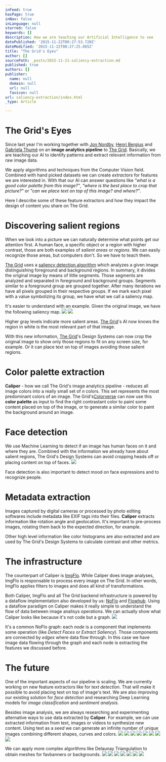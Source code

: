 ```yaml
---
inFeed: true
hasPage: true
inNav: false
inLanguage: null
starred: false
keywords: []
description: How we are teaching our Artificial Intelligence to see
datePublished: '2015-11-22T00:27:53.720Z'
dateModified: '2015-11-22T00:27:25.085Z'
title: "The Grid's Eyes"
author: []
sourcePath: _posts/2015-11-21-saliency-extraction.md
published: true
authors: []
publisher:
  name: null
  domain: null
  url: null
  favicon: null
url: saliency-extraction/index.html
_type: Article

---
```

# The Grid's Eyes

Since last year I'm working together with [Jon Nordby][0], [Henri Bergius][1] and [Gabriela Thumé][2] on an **image analytics pipeline** to [The Grid][3]. Basically, we are teaching our AI to identify patterns and extract relevant information from raw image data.

We apply algorithms and techniques from the Computer Vision field. Combined with hand picked datasets we can create _extractors_ for features we are interested in. With that our AI can answer questions like _"what is a good color palette from this image?"_, _"where is the best place to crop that picture?"_ or _"can we place text on top of this image? and where?"_.

Here I describe some of these feature extractors and how they impact the design of content you share on The Grid.

# Discovering salient regions

When we look into a picture we can naturally determine what points get our attention first. A human face, a specific object or a region with higher contrast, those are both examples of _salient areas_ or _regions_. We can easily recognize those areas, but computers don't. So we have to teach them.

[The Grid][3] uses a [saliency detection algorithm][4] which analyzes a given image distinguishing foreground and background regions. In summary, it divides the original image by means of little segments. Those segments are analyzed and separated in foreground and background groups. Segments similar to a foreground group are grouped together. After many iterations we have all pixels grouped in their respective groups. If we mark each pixel with a value symbolizing its group, we have what we call a saliency map.

It's easier to understand with an example. Given the original image, we have the following saliency map.
![](https://the-grid-user-content.s3-us-west-2.amazonaws.com/e21cd628-9bb1-4a14-8c70-93132207dc76.jpg)
![](https://the-grid-user-content.s3-us-west-2.amazonaws.com/a2f1da5d-f96b-4942-b2a5-5bc3c2bb7886.png)

Higher gray levels indicate more salient areas. [The Grid][3]'s AI now knows the region in white is the most relevant part of that image.

With this new information, [The Grid][3]'s Design Systems can now crop the original image to show only those regions to fit on any screen size, for example. Or it can place text on top of images avoiding those salient regions.

# Color palette extraction

**Caliper** - how we call The Grid's image analytics pipeline - reduces all image colors into a really small set of _n_ colors. This set represents the most predominant colors of an image. The Grid's[Colorverse][5] can now use this **color palette** as input to find the right contrastant color to paint some content placed on top of the image, or to generate a similar color to paint the background around an image.

# Face detection

We use Machine Learning to detect if an image has human faces on it and where they are. Combined with the information we already have about salient regions, The Grid's Design Systems can avoid cropping heads off or placing content on top of faces.
![](https://the-grid-user-content.s3-us-west-2.amazonaws.com/8d64e55c-04a0-4442-9c11-55deeb11dba5.png)

Face detection is also important to detect mood on face expressions and to recognize people.

# Metadata extraction

Images captured by digital cameras or processed by photo editing softwares include metadata like EXIF tags into their files. **Caliper** extracts information like rotation angle and geolocation. It's important to pre-process images, rotating them back to the expected direction, for example.

Other high level information like color histograms are also extracted and are used by The Grid's Design Systems to calculate contrast and other metrics.

# The infrastructure

The counterpart of Caliper is [ImgFlo][6]. While Caliper does image analyses, ImgFlo is responsable to process every image on The Grid. In other words, ImgFlo applies filters to images and does all kind of transformations.

Both Caliper, ImgFlo and all The Grid backend infrastructure is powered by a dataflow implementation also developed by us: [NoFlo][7] and [Flowhub][8]. Using a dataflow paradigm on Caliper makes it really simple to understand the flow of data between image analisys operations. We can actually show what Caliper looks like because it's not code but a graph.
![](https://the-grid-user-content.s3-us-west-2.amazonaws.com/0b7459a9-89c3-4d15-b42f-d9a56942898d.png)

It's a common NoFlo graph: each _node_ is a component that implements some operation (like _Detect Faces_ or _Extract Saliency_). Those components are connected by _edges_ where data flow through. In this case we have image data flowing through the graph and each node is extracting the features we discussed before.

# The future

One of the important aspects of our pipeline is scaling. We are currently working on new feature extractors like for _text detection_. That will make it possible to avoid placing text on top of image's text. We are also improving our existing solution for _face detection_ and researching Deep Learning models for _image classification_ and _sentiment analysis_.

Besides image analysis, we are always researching and experimenting alternative ways to use data extracted by **Caliper**. For example, we can use extracted information from text, images or videos to synthesize new content. Using text as a _seed_ we can generate an infinite number of unique images combining different shapes, curves and colors. ![](https://the-grid-user-content.s3-us-west-2.amazonaws.com/14681f04-d1fa-4a17-a11f-0e6d496bc429.gif)
![](https://the-grid-user-content.s3-us-west-2.amazonaws.com/cb196b4b-f9ee-4373-b5c0-32eb44cd1d87.gif)
![](https://the-grid-user-content.s3-us-west-2.amazonaws.com/6e59ed0e-a452-4734-a309-caca28afb730.gif)
![](https://the-grid-user-content.s3-us-west-2.amazonaws.com/eef44bb5-d812-4a7f-be60-d35470f6bc54.gif)
![](https://the-grid-user-content.s3-us-west-2.amazonaws.com/f533ae46-ef95-4eaf-933d-12233b3be196.gif)
![](https://the-grid-user-content.s3-us-west-2.amazonaws.com/d1b8eeb0-7695-48a0-b763-81bf63eac01b.gif)
![](https://the-grid-user-content.s3-us-west-2.amazonaws.com/a971a657-7a64-4c00-b58e-60d8d6be0420.gif)
![](https://the-grid-user-content.s3-us-west-2.amazonaws.com/a81126df-afd2-4ca6-bd6e-b1d154b13fb2.gif)

We can apply more complex algorithms like Delaunay Triangulation to obtain meshes for favbanners or backgrounds.
![](https://the-grid-user-content.s3-us-west-2.amazonaws.com/0f3d1805-0cf4-464c-ac58-ba0fff138c6d.png)
![](https://the-grid-user-content.s3-us-west-2.amazonaws.com/e574c52a-79cb-4234-9c0b-ec3510514846.png)
![](https://the-grid-user-content.s3-us-west-2.amazonaws.com/5cb1d296-8e78-4323-b72e-84576a38cdb5.png)
![](https://the-grid-user-content.s3-us-west-2.amazonaws.com/b96a941d-0f02-46ca-a6d9-f87f15c568f3.png)
![](https://the-grid-user-content.s3-us-west-2.amazonaws.com/685653d7-7521-49be-a01a-d568ab5525d2.png)
![](https://the-grid-user-content.s3-us-west-2.amazonaws.com/247e593c-98db-4198-b358-f6b078588047.png)
![](https://the-grid-user-content.s3-us-west-2.amazonaws.com/022670b2-06d3-4a94-9f8c-51a56afdcbb3.png)

[0]: http://jonnor.com/
[1]: http://bergie.today/
[2]: http://gabithu.me/
[3]: https://thegrid.io/
[4]: https://github.com/the-grid/gmr-saliency
[5]: https://www.youtube.com/watch?v=5eKzhw-RVD8
[6]: http://imgflo.org/
[7]: http://noflojs.org/
[8]: http://flowhub.io/